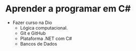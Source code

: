 # Aprender a programar em C#

- Fazer curso na Dio
  - Lógica computacional.
  - Git e GitHub
  - Plataforma .NET com C#
  - Bancos de Dados 
